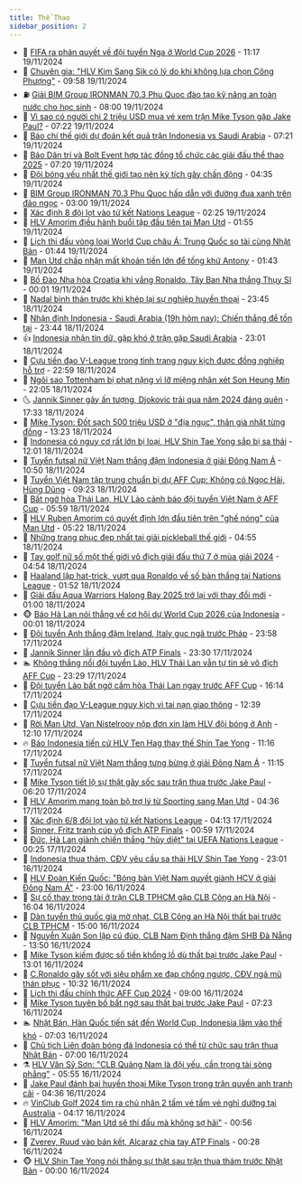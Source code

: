 ```yaml
---
title: Thể Thao
sidebar_position: 2
---
```


<!-- dantri-the-thao:START -->
- 🎡 [FIFA ra phán quyết về đội tuyển Nga ở World Cup 2026](https://dantri.com.vn/the-thao/fifa-ra-phan-quyet-ve-doi-tuyen-nga-o-world-cup-2026-20241119181751580.htm) - 11:17 19/11/2024
- 💯 [Chuyên gia: &quot;HLV Kim Sang Sik có lý do khi không lựa chọn Công Phượng&quot;](https://dantri.com.vn/the-thao/chuyen-gia-hlv-kim-sang-sik-co-ly-do-khi-khong-lua-chon-cong-phuong-20241119161139770.htm) - 09:58 19/11/2024
- ⛽️ [Giải BIM Group IRONMAN 70.3 Phu Quoc đào tạo kỹ năng an toàn nước cho học sinh](https://dantri.com.vn/the-thao/giai-bim-group-ironman-703-phu-quoc-dao-tao-ky-nang-an-toan-nuoc-cho-hoc-sinh-20241119102708584.htm) - 08:00 19/11/2024
- 💃 [Vì sao có người chi 2 triệu USD mua vé xem trận Mike Tyson gặp Jake Paul?](https://dantri.com.vn/the-thao/vi-sao-co-nguoi-chi-2-trieu-usd-mua-ve-xem-tran-mike-tyson-gap-jake-paul-20241119123049382.htm) - 07:22 19/11/2024
- 🌈 [Báo chí thế giới dự đoán kết quả trận Indonesia vs Saudi Arabia](https://dantri.com.vn/the-thao/bao-chi-the-gioi-du-doan-ket-qua-tran-indonesia-vs-saudi-arabia-20241119132141981.htm) - 07:21 19/11/2024
- 🦅 [Báo Dân trí và Bolt Event hợp tác đồng tổ chức các giải đấu thể thao 2025](https://dantri.com.vn/the-thao/bao-dan-tri-va-bolt-event-hop-tac-dong-to-chuc-cac-giai-dau-the-thao-2025-20241119134758522.htm) - 07:20 19/11/2024
- 🌝 [Đội bóng yếu nhất thế giới tạo nên kỳ tích gây chấn động](https://dantri.com.vn/the-thao/doi-bong-yeu-nhat-the-gioi-tao-nen-ky-tich-gay-chan-dong-20241119113502104.htm) - 04:35 19/11/2024
- 🚀 [BIM Group IRONMAN 70.3 Phu Quoc hấp dẫn với đường đua xanh trên đảo ngọc](https://dantri.com.vn/the-thao/bim-group-ironman-703-phu-quoc-hap-dan-voi-duong-dua-xanh-tren-dao-ngoc-20241119091754217.htm) - 03:00 19/11/2024
- 🎉 [Xác định 8 đội lọt vào tứ kết Nations League](https://dantri.com.vn/the-thao/xac-dinh-8-doi-lot-vao-tu-ket-nations-league-20241119092540070.htm) - 02:25 19/11/2024
- 📝 [HLV Amorim điều hành buổi tập đầu tiên tại Man Utd](https://dantri.com.vn/the-thao/hlv-amorim-dieu-hanh-buoi-tap-dau-tien-tai-man-utd-20241119085236423.htm) - 01:55 19/11/2024
- 🦄 [Lịch thi đấu vòng loại World Cup châu Á: Trung Quốc so tài cùng Nhật Bản](https://dantri.com.vn/the-thao/lich-thi-dau-vong-loai-world-cup-chau-a-trung-quoc-so-tai-cung-nhat-ban-20241118092645345.htm) - 01:44 19/11/2024
- 🎉 [Man Utd chấp nhận mất khoản tiền lớn để tống khứ Antony](https://dantri.com.vn/the-thao/man-utd-chap-nhan-mat-khoan-tien-lon-de-tong-khu-antony-20241119075739326.htm) - 01:43 19/11/2024
- 💼 [Bồ Đào Nha hòa Croatia khi vắng Ronaldo, Tây Ban Nha thắng Thụy Sĩ](https://dantri.com.vn/the-thao/bo-dao-nha-hoa-croatia-khi-vang-ronaldo-tay-ban-nha-thang-thuy-si-20241119064817994.htm) - 00:01 19/11/2024
- 🤡 [Nadal bình thản trước khi khép lại sự nghiệp huyền thoại](https://dantri.com.vn/the-thao/nadal-binh-than-truoc-khi-khep-lai-su-nghiep-huyen-thoai-20241118232632590.htm) - 23:45 18/11/2024
- 🦆 [Nhận định Indonesia - Saudi Arabia &lpar;19h hôm nay&rpar;: Chiến thắng để tồn tại](https://dantri.com.vn/the-thao/nhan-dinh-indonesia-saudi-arabia-19h-hom-nay-chien-thang-de-ton-tai-20241118231609201.htm) - 23:44 18/11/2024
- 👍 [Indonesia nhận tin dữ, gặp khó ở trận gặp Saudi Arabia](https://dantri.com.vn/the-thao/indonesia-nhan-tin-du-gap-kho-o-tran-gap-saudi-arabia-20241118225257387.htm) - 23:01 18/11/2024
- 💼 [Cựu tiền đạo V-League trong tình trạng nguy kịch được đồng nghiệp hỗ trợ](https://dantri.com.vn/the-thao/cuu-tien-dao-v-league-trong-tinh-trang-nguy-kich-duoc-dong-nghiep-ho-tro-20241119000232155.htm) - 22:59 18/11/2024
- 🦒 [Ngôi sao Tottenham bị phạt nặng vì lỡ miệng nhận xét Son Heung Min](https://dantri.com.vn/the-thao/ngoi-sao-tottenham-bi-phat-nang-vi-lo-mieng-nhan-xet-son-heung-min-20241119001918384.htm) - 22:05 18/11/2024
- 🌜 [Jannik Sinner gây ấn tượng, Djokovic trải qua năm 2024 đáng quên](https://dantri.com.vn/the-thao/jannik-sinner-gay-an-tuong-djokovic-trai-qua-nam-2024-dang-quen-20241118223524803.htm) - 17:33 18/11/2024
- 🦆 [Mike Tyson: Đốt sạch 500 triệu USD ở &quot;địa ngục&quot;, thân già nhặt từng đồng](https://dantri.com.vn/the-thao/mike-tyson-dot-sach-500-trieu-usd-o-dia-nguc-than-gia-nhat-tung-dong-20241118195819063.htm) - 13:23 18/11/2024
- 💪 [Indonesia có nguy cơ rất lớn bị loại, HLV Shin Tae Yong sắp bị sa thải](https://dantri.com.vn/the-thao/indonesia-co-nguy-co-rat-lon-bi-loai-hlv-shin-tae-yong-sap-bi-sa-thai-20241118161937956.htm) - 12:01 18/11/2024
- 🧠 [Tuyển futsal nữ Việt Nam thắng đậm Indonesia ở giải Đông Nam Á](https://dantri.com.vn/the-thao/tuyen-futsal-nu-viet-nam-thang-dam-indonesia-o-giai-dong-nam-a-20241118174811560.htm) - 10:50 18/11/2024
- 🦄 [Tuyển Việt Nam tập trung chuẩn bị dự AFF Cup: Không có Ngọc Hải, Hùng Dũng](https://dantri.com.vn/the-thao/tuyen-viet-nam-tap-trung-chuan-bi-du-aff-cup-khong-co-ngoc-hai-hung-dung-20241118162318169.htm) - 09:23 18/11/2024
- 🥸 [Bất ngờ hòa Thái Lan, HLV Lào cảnh báo đội tuyển Việt Nam ở AFF Cup](https://dantri.com.vn/the-thao/bat-ngo-hoa-thai-lan-hlv-lao-canh-bao-doi-tuyen-viet-nam-o-aff-cup-20241118125859548.htm) - 05:59 18/11/2024
- 🤠 [HLV Ruben Amorim có quyết định lớn đầu tiên trên &quot;ghế nóng&quot; của Man Utd](https://dantri.com.vn/the-thao/hlv-ruben-amorim-co-quyet-dinh-lon-dau-tien-tren-ghe-nong-cua-man-utd-20241118122211774.htm) - 05:22 18/11/2024
- 👺 [Những trang phục đẹp nhất tại giải pickleball thế giới](https://dantri.com.vn/the-thao/nhung-trang-phuc-dep-nhat-tai-giai-pickleball-the-gioi-20241118115534008.htm) - 04:55 18/11/2024
- 📝 [Tay golf nữ số một thế giới vô địch giải đấu thứ 7 ở mùa giải 2024](https://dantri.com.vn/the-thao/tay-golf-nu-so-mot-the-gioi-vo-dich-giai-dau-thu-7-o-mua-giai-2024-20241118122737947.htm) - 04:54 18/11/2024
- 🦆 [Haaland lập hat-trick, vượt qua Ronaldo về số bàn thắng tại Nations League](https://dantri.com.vn/the-thao/haaland-lap-hat-trick-vuot-qua-ronaldo-ve-so-ban-thang-tai-nations-league-20241118080322114.htm) - 01:52 18/11/2024
- 🥳 [Giải đấu Aqua Warriors Halong Bay 2025 trở lại với thay đổi mới](https://dantri.com.vn/the-thao/giai-dau-aqua-warriors-halong-bay-2025-tro-lai-voi-thay-doi-moi-20241117220543281.htm) - 01:00 18/11/2024
- 🐵 [Báo Hà Lan nói thẳng về cơ hội dự World Cup 2026 của Indonesia](https://dantri.com.vn/the-thao/bao-ha-lan-noi-thang-ve-co-hoi-du-world-cup-2026-cua-indonesia-20241117225215353.htm) - 00:01 18/11/2024
- 🤩 [Đội tuyển Anh thắng đậm Ireland, Italy gục ngã trước Pháp](https://dantri.com.vn/the-thao/doi-tuyen-anh-thang-dam-ireland-italy-guc-nga-truoc-phap-20241118064845899.htm) - 23:58 17/11/2024
- 🤠 [Jannik Sinner lần đầu vô địch ATP Finals](https://dantri.com.vn/the-thao/jannik-sinner-lan-dau-vo-dich-atp-finals-20241118062350040.htm) - 23:30 17/11/2024
- 🏊 [Không thắng nổi đội tuyển Lào, HLV Thái Lan vẫn tự tin sẽ vô địch AFF Cup](https://dantri.com.vn/the-thao/khong-thang-noi-doi-tuyen-lao-hlv-thai-lan-van-tu-tin-se-vo-dich-aff-cup-20241118000806612.htm) - 23:29 17/11/2024
- 🗽 [Đội tuyển Lào bất ngờ cầm hòa Thái Lan ngay trước AFF Cup](https://dantri.com.vn/the-thao/doi-tuyen-lao-bat-ngo-cam-hoa-thai-lan-ngay-truoc-aff-cup-20241117231217912.htm) - 16:14 17/11/2024
- 🚀 [Cựu tiền đạo V-League nguy kịch vì tai nạn giao thông](https://dantri.com.vn/the-thao/cuu-tien-dao-v-league-nguy-kich-vi-tai-nan-giao-thong-20241117191425157.htm) - 12:39 17/11/2024
- 🎉 [Rời Man Utd, Van Nistelrooy nộp đơn xin làm HLV đội bóng ở Anh](https://dantri.com.vn/the-thao/roi-man-utd-van-nistelrooy-nop-don-xin-lam-hlv-doi-bong-o-anh-20241117185029622.htm) - 12:10 17/11/2024
- 🔥 [Báo Indonesia tiến cử HLV Ten Hag thay thế Shin Tae Yong](https://dantri.com.vn/the-thao/bao-indonesia-tien-cu-hlv-ten-hag-thay-the-shin-tae-yong-20241117164550575.htm) - 11:16 17/11/2024
- 🎉 [Tuyển futsal nữ Việt Nam thắng tưng bừng ở giải Đông Nam Á](https://dantri.com.vn/the-thao/tuyen-futsal-nu-viet-nam-thang-tung-bung-o-giai-dong-nam-a-20241117181548812.htm) - 11:15 17/11/2024
- 🎡 [Mike Tyson tiết lộ sự thật gây sốc sau trận thua trước Jake Paul](https://dantri.com.vn/the-thao/mike-tyson-tiet-lo-su-that-gay-soc-sau-tran-thua-truoc-jake-paul-20241117124248758.htm) - 06:20 17/11/2024
- 🐻 [HLV Amorim mang toàn bộ trợ lý từ Sporting sang Man Utd](https://dantri.com.vn/the-thao/hlv-amorim-mang-toan-bo-tro-ly-tu-sporting-sang-man-utd-20241117113520986.htm) - 04:36 17/11/2024
- 🌊 [Xác định 6/8 đội lọt vào tứ kết Nations League](https://dantri.com.vn/the-thao/xac-dinh-68-doi-lot-vao-tu-ket-nations-league-20241117111333958.htm) - 04:13 17/11/2024
- 💃 [Sinner, Fritz tranh cúp vô địch ATP Finals](https://dantri.com.vn/the-thao/sinner-fritz-tranh-cup-vo-dich-atp-finals-20241117075932499.htm) - 00:59 17/11/2024
- 🤔 [Đức, Hà Lan giành chiến thắng &quot;hủy diệt&quot; tại UEFA Nations League](https://dantri.com.vn/the-thao/duc-ha-lan-gianh-chien-thang-huy-diet-tai-uefa-nations-league-20241117071138493.htm) - 00:25 17/11/2024
- 🤭 [Indonesia thua thảm, CĐV yêu cầu sa thải HLV Shin Tae Yong](https://dantri.com.vn/the-thao/indonesia-thua-tham-cdv-yeu-cau-sa-thai-hlv-shin-tae-yong-20241116234822933.htm) - 23:01 16/11/2024
- 👹 [HLV Đoàn Kiến Quốc: &quot;Bóng bàn Việt Nam quyết giành HCV ở giải Đông Nam Á&quot;](https://dantri.com.vn/the-thao/hlv-doan-kien-quoc-bong-ban-viet-nam-quyet-gianh-hcv-o-giai-dong-nam-a-20241116100139851.htm) - 23:00 16/11/2024
- 🗽 [Sự cố thay trọng tài ở trận CLB TPHCM gặp CLB Công an Hà Nội](https://dantri.com.vn/the-thao/su-co-thay-trong-tai-o-tran-clb-tphcm-gap-clb-cong-an-ha-noi-20241116225005754.htm) - 16:04 16/11/2024
- 🥳 [Dàn tuyển thủ quốc gia mờ nhạt, CLB Công an Hà Nội thất bại trước CLB TPHCM](https://dantri.com.vn/the-thao/dan-tuyen-thu-quoc-gia-mo-nhat-clb-cong-an-ha-noi-that-bai-truoc-clb-tphcm-20241116214520411.htm) - 15:00 16/11/2024
- 💃 [Nguyễn Xuân Son lập cú đúp, CLB Nam Định thắng đậm SHB Đà Nẵng](https://dantri.com.vn/the-thao/nguyen-xuan-son-lap-cu-dup-clb-nam-dinh-thang-dam-shb-da-nang-20241116203933117.htm) - 13:50 16/11/2024
- 🧰 [Mike Tyson kiếm được số tiền khổng lồ dù thất bại trước Jake Paul](https://dantri.com.vn/the-thao/mike-tyson-kiem-duoc-so-tien-khong-lo-du-that-bai-truoc-jake-paul-20241116175112689.htm) - 13:01 16/11/2024
- 💪 [C.Ronaldo gây sốt với siêu phẩm xe đạp chổng ngược, CĐV ngả mũ thán phục](https://dantri.com.vn/the-thao/cronaldo-gay-sot-voi-sieu-pham-xe-dap-chong-nguoc-cdv-nga-mu-than-phuc-20241116173212279.htm) - 10:32 16/11/2024
- 🚀 [Lịch thi đấu chính thức AFF Cup 2024](https://dantri.com.vn/the-thao/lich-thi-dau-chinh-thuc-aff-cup-2024-20241115194826921.htm) - 09:00 16/11/2024
- 🤠 [Mike Tyson tuyên bố bất ngờ sau thất bại trước Jake Paul](https://dantri.com.vn/the-thao/mike-tyson-tuyen-bo-bat-ngo-sau-that-bai-truoc-jake-paul-20241116142348536.htm) - 07:23 16/11/2024
- 🏊 [Nhật Bản, Hàn Quốc tiến sát đến World Cup, Indonesia lâm vào thế khó](https://dantri.com.vn/the-thao/nhat-ban-han-quoc-tien-sat-den-world-cup-indonesia-lam-vao-the-kho-20241116140341176.htm) - 07:03 16/11/2024
- 🦄 [Chủ tịch Liên đoàn bóng đá Indonesia có thể từ chức sau trận thua Nhật Bản](https://dantri.com.vn/the-thao/chu-tich-lien-doan-bong-da-indonesia-co-the-tu-chuc-sau-tran-thua-nhat-ban-20241116134425822.htm) - 07:00 16/11/2024
- ⚗️ [HLV Văn Sỹ Sơn: &quot;CLB Quảng Nam là đội yếu, cần trọng tài sòng phẳng&quot;](https://dantri.com.vn/the-thao/hlv-van-sy-son-clb-quang-nam-la-doi-yeu-can-trong-tai-song-phang-20241116123004235.htm) - 05:55 16/11/2024
- 🥷 [Jake Paul đánh bại huyền thoại Mike Tyson trong trận quyền anh tranh cãi](https://dantri.com.vn/the-thao/jake-paul-danh-bai-huyen-thoai-mike-tyson-trong-tran-quyen-anh-tranh-cai-20241116113558793.htm) - 04:36 16/11/2024
- 🔥 [VinClub Golf 2024 tìm ra chủ nhân 2 tấm vé tấm vé nghỉ dưỡng tại Australia](https://dantri.com.vn/the-thao/vinclub-golf-2024-tim-ra-chu-nhan-2-tam-ve-tam-ve-nghi-duong-tai-australia-20241116111700589.htm) - 04:17 16/11/2024
- 🦅 [HLV Amorim: &quot;Man Utd sẽ thi đấu mà không sợ hãi&quot;](https://dantri.com.vn/the-thao/hlv-amorim-man-utd-se-thi-dau-ma-khong-so-hai-20241116075357516.htm) - 00:56 16/11/2024
- 🌝 [Zverev, Ruud vào bán kết, Alcaraz chia tay ATP Finals](https://dantri.com.vn/the-thao/zverev-ruud-vao-ban-ket-alcaraz-chia-tay-atp-finals-20241116072519263.htm) - 00:28 16/11/2024
- 🐵 [HLV Shin Tae Yong nói thẳng sự thật sau trận thua thảm trước Nhật Bản](https://dantri.com.vn/the-thao/hlv-shin-tae-yong-noi-thang-su-that-sau-tran-thua-tham-truoc-nhat-ban-20241116005413962.htm) - 00:00 16/11/2024<!-- dantri-the-thao:END -->
